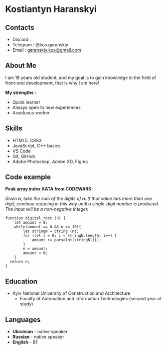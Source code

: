 # Kostiantyn Haranskyi

## Contacts ##
  * Discord : 
  * Telegram : @kos.garanskiy
  * Email : garanskiy.kos@gmail.com

## About Me ##
I am 18 years old student, and my goal is to gain knowledge in the field of front-end development, that is why I am here!

**My strengths :**
  * Quick learner
  * Always open to new experiences
  * Assiduous worker

## Skills ##
  * HTML5, CSS3
  * JavaScript, C++ basics
  * VS Code
  * Git, GitHub
  * Adobe Photoshop, Adobe XD, Figma

## Code example ##
**Peak array index KATA from CODEWARS :**

*Given **n**, take the sum of the digits of **n**. If that value has more than one digit, continue reducing in this way until a single-digit number is produced. The input will be a non-negative integer.*
```
function digital_root (n) {
    let amount = 0;
    while(amount == 0 && n >= 10){
        let stringN = String (n);
        for (let i = 0; i < stringN.length; i++) {
            amount += parseInt(stringN[i]);
        }
        n = amount;
        amount = 0;
    }
  return n;
}
```
## Education ##
  * Kyiv National University of Construction and Architecture
    + Faculty of Automation and Information Technologies (second year of study)

## Languages ##
  * **Ukrainian** - native speaker
  * **Russian** - native speaker
  * **English** - B1